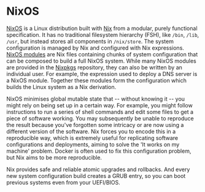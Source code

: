 
# NixOS

[NixOS](nixos.org) is a Linux distribution built with [Nix](./nix.md) from a modular, purely functional specification.
It has no traditional filesystem hierarchy (FSH), like `/bin`, `/lib`, `/usr`, but instead stores all components in `/nix/store`.
The system configuration is managed by Nix and configured with Nix expressions.
[NixOS modules](https://nixos.org/manual/nixos/stable/index.html#sec-writing-modules) are Nix files containing chunks of system configuration that can be composed to build a full NixOS system.
While many NixOS modules are provided in the [Nixpkgs](./nixpkgs.md) repository, they can also be written by an individual user.
For example, the expression used to deploy a DNS server is a NixOS module.
Together these modules form the configuration which builds the Linux system as a Nix derivation.

NixOS minimises global mutable state that -- without knowing it -- you might rely on being set up in a certain way.
For example, you might follow instructions to run a series of shell commands and edit some files to get a piece of software working.
You may subsequently be unable to reproduce the result because you've forgotten some intricacy or are now using a different version of the software.
Nix forces you to encode this in a reproducible way, which is extremely useful for replicating software configurations and deployments, aiming to solve the 'It works on my machine' problem.
Docker is often used to fix this configuration problem, but Nix aims to be more reproducible.

Nix provides safe and reliable atomic upgrades and rollbacks.
And every new system configuration build creates a GRUB entry, so you can boot previous systems even from your UEFI/BIOS.
